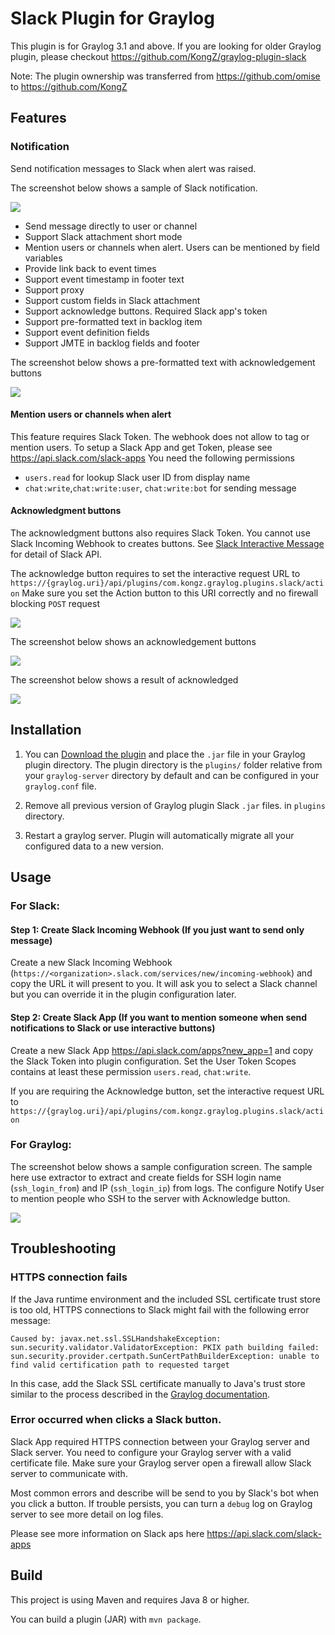 Slack Plugin for Graylog
========================
This plugin is for Graylog 3.1 and above. If you are looking for older Graylog plugin, please checkout https://github.com/KongZ/graylog-plugin-slack

Note: The plugin ownership was transferred from https://github.com/omise to https://github.com/KongZ
## Features

### Notification
Send notification messages to Slack when alert was raised. 

The screenshot below shows a sample of Slack notification.

![](https://raw.githubusercontent.com/KongZ/graylog-plugin-slack-notification/master/screenshot_acknowledged.png)

* Send message directly to user or channel
* Support Slack attachment short mode
* Mention users or channels when alert. Users can be mentioned by field variables
* Provide link back to event times
* Support event timestamp in footer text
* Support proxy
* Support custom fields in Slack attachment
* Support acknowledge buttons. Required Slack app's token
* Support pre-formatted text in backlog item
* Support event definition fields
* Support JMTE in backlog fields and footer

The screenshot below shows a pre-formatted text with acknowledgement buttons

![](https://raw.githubusercontent.com/KongZ/graylog-plugin-slack-notification/master/screenshot_preformat.png)

#### Mention users or channels when alert
This feature requires Slack Token. The webhook does not allow to tag or mention users. 
To setup a Slack App and get Token, please see https://api.slack.com/slack-apps
You need the following permissions
 - `users.read` for lookup Slack user ID from display name
 - `chat:write`,`chat:write:user`, `chat:write:bot` for sending message

#### Acknowledgment buttons
The acknowledgment buttons also requires Slack Token. You cannot use Slack Incoming Webhook to creates buttons. See [Slack Interactive Message](https://api.slack.com/interactive-messages) for detail of Slack API.

The acknowledge button requires to set the interactive request URL to `https://{graylog.uri}/api/plugins/com.kongz.graylog.plugins.slack/action`
Make sure you set the Action button to this URI correctly and no firewall blocking `POST` request

![](https://raw.githubusercontent.com/KongZ/graylog-plugin-slack-notification/master/screenshot_slack_callback_url.png)

The screenshot below shows an acknowledgement buttons

![](https://raw.githubusercontent.com/KongZ/graylog-plugin-slack-notification/master/screenshot_acknowledgement.png)

The screenshot below shows a result of acknowledged

![](https://raw.githubusercontent.com/KongZ/graylog-plugin-slack-notification/master/screenshot_acknowledged.png)


## Installation 
1. You can [Download the plugin](https://github.com/KongZ/graylog-plugin-slack-notification/releases) and place the `.jar` file in your Graylog plugin directory. The plugin directory
is the `plugins/` folder relative from your `graylog-server` directory by default and can be configured in your `graylog.conf` file.

2. Remove all previous version of Graylog plugin Slack `.jar` files. in `plugins` directory.

3. Restart a graylog server. Plugin will automatically migrate all your configured data to a new version.

## Usage

### For Slack:

#### Step 1: Create Slack Incoming Webhook (If you just want to send only message)

Create a new Slack Incoming Webhook (`https://<organization>.slack.com/services/new/incoming-webhook`) and copy the URL it will present to you. It will ask you to select a Slack channel but you can override it in the plugin configuration later.

#### Step 2: Create Slack App (If you want to mention someone when send notifications to Slack or use interactive buttons)
Create a new Slack App https://api.slack.com/apps?new_app=1 and copy the Slack Token into plugin configuration.
Set the User Token Scopes contains at least these permission `users.read`, `chat:write`.

If you are requiring the Acknowledge button, set the interactive request URL to `https://{graylog.uri}/api/plugins/com.kongz.graylog.plugins.slack/action`
### For Graylog:

The screenshot below shows a sample configuration screen.
The sample here use extractor to extract and create fields for SSH login name (`ssh_login_from`) and IP (`ssh_login_ip`) from logs. 
The configure Notify User to mention people who SSH to the server with Acknowledge button.

![](https://raw.githubusercontent.com/KongZ/graylog-plugin-slack-notification/master/screenshot_configuration.png)

## Troubleshooting

### HTTPS connection fails

If the Java runtime environment and the included SSL certificate trust store is too old, HTTPS connections to Slack might fail with the following error message:

```text
Caused by: javax.net.ssl.SSLHandshakeException: sun.security.validator.ValidatorException: PKIX path building failed: sun.security.provider.certpath.SunCertPathBuilderException: unable to find valid certification path to requested target
```

In this case, add the Slack SSL certificate manually to Java's trust store similar to the process described in the [Graylog documentation](http://docs.graylog.org/en/2.1/pages/configuration/https.html#adding-a-self-signed-certificate-to-the-jvm-trust-store).

### Error occurred when clicks a Slack button.
Slack App required HTTPS connection between your Graylog server and Slack server. You need to configure your Graylog server with a valid certificate file. Make sure your Graylog server open a firewall allow Slack server to communicate with. 

Most common errors and describe will be send to you by Slack's bot when you click a button. If trouble persists, you can turn a `debug` log on Graylog server to see more detail on log files. 

Please see more information on Slack aps here https://api.slack.com/slack-apps

## Build

This project is using Maven and requires Java 8 or higher.

You can build a plugin (JAR) with `mvn package`.
